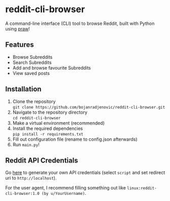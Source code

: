 # reddit-cli-browser
A command-line interface (CLI) tool to browse Reddit, built with Python using [praw](https://github.com/praw-dev/praw)!
## Features
- Browse Subreddits
- Search Subreddits
- Add and browse favourite Subreddits
- View saved posts
## Installation
1. Clone the repository  
  ```git clone https://github.com/bojanradjenovic/reddit-cli-browser.git```
2. Navigate to the repository directory  
   ```cd reddit-cli-browser```
3. Make a virtual environment (recommended)
4. Install the required dependencies  
   ```pip install -r requirements.txt```
6. Fill out configuration file (rename to config.json afterwards)
7. Run ```main.py```!

## Reddit API Credentials
Go [here](https://www.reddit.com/prefs/apps) to generate your own API credentials (select ```script``` and set redirect uri to ```http://localhost```).  

For the user agent, I recommend filling something out like ```linux:reddit-cli-browser:1.0 (by u/YourUsername)```.
